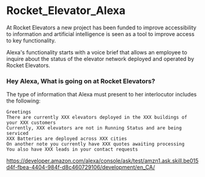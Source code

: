 # Rocket_Elevator_Alexa

At Rocket Elevators a new project has been funded to improve accessibility to information and artificial intelligence is seen as a tool to improve access to key functionality.

Alexa's functionality starts with a voice brief that allows an employee to inquire about the status of the elevator network deployed and operated by Rocket Elevators.

### Hey Alexa, What is going on at Rocket Elevators?

The type of information that Alexa must present to her interlocutor includes the following:
```
Greetings
There are currently XXX elevators deployed in the XXX buildings of your XXX customers
Currently, XXX elevators are not in Running Status and are being serviced
XXX Batteries are deployed across XXX cities
On another note you currently have XXX quotes awaiting processing
You also have XXX leads in your contact requests
```
https://developer.amazon.com/alexa/console/ask/test/amzn1.ask.skill.be015d4f-fbea-4404-984f-d8c460729106/development/en_CA/
